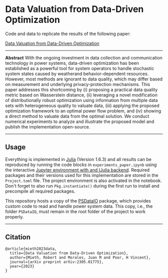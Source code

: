 # Data Valuation from Data-Driven Optimization

Code and data to replicate the results of the following paper:

[Data Valuation from Data-Driven Optimization](https://arxiv.org/pdf/2305.01775.pdf)

---

**Abstract** 
With the ongoing investment in data collection and communication technology in power systems, data-driven optimization has been established as a powerful tool for system operators to handle stochastic system states caused by weatherand behavior-dependent resources. However, most methods are ignorant to data quality, which may differ based on measurement and underlying privacy-protection mechanisms. This paper addresses this shortcoming by (i) proposing a practical data quality metric based on Wasserstein distance, (ii) leveraging a novel modification of distributionally robust optimization using information from multiple data sets with heterogeneous quality to valuate data, (iii) applying the proposed optimization framework to an optimal power flow problem, and (iv) showing a direct method to valuate data from the optimal solution. We conduct numerical experiments to analyze and illustrate the proposed model and publish the implementation open-source.

---

## Usage

Everything is implemented in [Julia](https://julialang.org/) (Version 1.6.3) and all results can be reproduced by running the code blocks in `experiments_paper.ipynb` using the interactive [Jupyter environment with and IJulia backend](https://github.com/JuliaLang/IJulia.jl). Required packages and their versions used for this implementation are stored in the `Project.toml` file. The project environment is also activated in the notebook. Don't forget to also run `Pkg.instantiate()` during the first run to install and precompile all required packages.

This repository hosts a copy of the [PSDataIO](https://github.com/mieth-robert/PSDataIO) package, which provides custom code to read and handle power system data. This copy, i.e., the folder `PSDataIO`, must remain in the root folder of the project to work properly. 

---

## Citation
```
@article{mieth2023data,
  title={Data Valuation from Data-Driven Optimization},
  author={Mieth, Robert and Morales, Juan M and Poor, H Vincent},
  journal={arXiv preprint arXiv:2305.01775},
  year={2023}
}
```